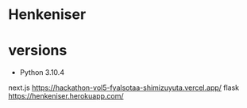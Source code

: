 # Henkeniser
# versions
- Python 3.10.4

next.js
https://hackathon-vol5-fyalsotaa-shimizuyuta.vercel.app/
flask
https://henkeniser.herokuapp.com/

